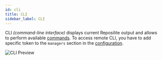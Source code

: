 ```yaml
---
id: cli
title: CLI
sidebar_label: CLI
---
```


CLI *(command-line interface)* displays current Reposilite output and allows to perform available [commands](install#interactive-cli).
To access remote CLI, you have to add specific token to the `managers` section in the [configuration](configuration#default-configuration).

![CLI Preview](/img/cli-preview.gif)
